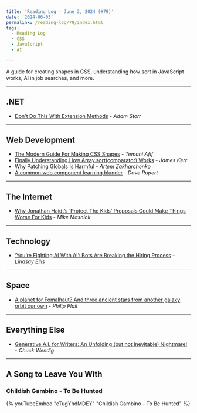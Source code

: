 ```yaml
---
title: 'Reading Log - June 3, 2024 (#79)'
date: '2024-06-03'
permalink: /reading-log/79/index.html
tags:
  - Reading Log
  - CSS
  - JavaScript
  - AI

---
```


A guide for creating shapes in CSS, understanding how sort in JavaScript works, AI in job searches, and more.
<!-- excerpt -->

---

## .NET

- [Don't Do This With Extension Methods](https://adamstorr.co.uk/blog/dont-do-this-with-extension-methods/) - *Adam Storr*

---

## Web Development

- [The Modern Guide For Making CSS Shapes](https://www.smashingmagazine.com/2024/05/modern-guide-making-css-shapes/) - *Temani Afif*
- [Finally Understanding How Array.sort(comparator) Works](https://www.jameskerr.blog/posts/javascript-sort-comparators/) - *James Kerr*
- [Why Patching Globals Is Harmful](https://kettanaito.com/blog/why-patching-globals-is-harmful) - *Artem Zakharchenko*
- [A common web component learning blunder](https://daverupert.com/2024/05/cold-turkey-wont-fix-your-javascript-addiction/) - *Dave Rupert*

---

## The Internet

- [Why Jonathan Haidt’s ‘Protect The Kids’ Proposals Could Make Things Worse For Kids](https://www.techdirt.com/2024/05/22/why-jonathan-haidts-protect-the-kids-proposals-could-make-things-worse/) - *Mike Masnick*

---

## Technology

- [‘You’re Fighting AI With AI’: Bots Are Breaking the Hiring Process](https://www.wsj.com/lifestyle/careers/ai-job-application-685f29f7) - *Lindsay Ellis*

---

## Space

- [A planet for Fomalhaut? And three ancient stars from another galaxy orbit our own](https://badastronomy.beehiiv.com/p/planet-fomalhaut-three-ancient-stars-another-galaxy-orbit) - *Philip Plait*

---

## Everything Else

- [Generative A.I. for Writers: An Unfolding (but not Inevitable) Nightmare!](https://terribleminds.com/ramble/2024/04/01/generative-a-i-for-writers-an-unfolding-but-not-inevitable-nightmare/) - *Chuck Wendig*

---

## A Song to Leave You With

### Childish Gambino - To Be Hunted

{% youTubeEmbed "cTugYhdMDEY" "Childish Gambino - To Be Hunted" %}

